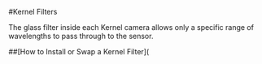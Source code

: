 #Kernel Filters

The glass filter inside each Kernel camera allows only a specific range of wavelengths to pass through to the sensor.  

##[How to Install or Swap a Kernel Filter](